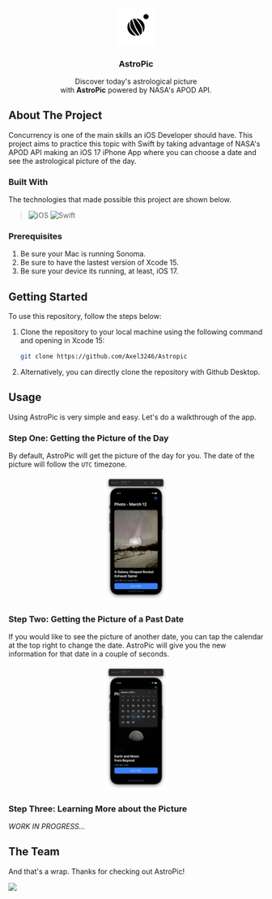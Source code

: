 <a name="readme-top"></a>
<!-- Test -->
<!-- Test hola -->
<!-- PROJECT LOGO -->
<br />
<div align="center">
  <a target="_blank" href="https://github.com/Axel3246/Astropic">
    <img src="https://github.com/Axel3246/Astropic/blob/main/ConcurrencyNasa/Assets.xcassets/AppIcon.appiconset/120.png?raw=true" alt="Logo" width="15%" height="15%">
  </a>

<h3 align="center">AstroPic</h3>

  <p align="center">
    Discover today's astrological picture <br>
    with <b>AstroPic</b> powered by NASA's APOD API.
  </p>
</div>



<!-- ABOUT THE PROJECT -->
## About The Project

<!-- DESCOMENTAR DESPUES -->
<!--
<div align="center">
  <img src="./Images/rgs.jpeg" width="40%" height="40%">
  <p align="center">
    <i> Garza Sada and Av. del Estado Roundabout </i>
  </p>
</div> -->

Concurrency is one of the main skills an iOS Developer should have. This project aims to practice this topic with Swift by taking advantage of NASA's APOD API making an iOS 17 iPhone App where you can choose a date and see the astrological picture of the day.

<!-- https://github.com/Ileriayo/markdown-badges -->

### Built With
The technologies that made possible this project are shown below.

> ![iOS](https://img.shields.io/badge/iOS-000000?style=for-the-badge&logo=ios&logoColor=white)
> ![Swift](https://img.shields.io/badge/swift-F54A2A?style=for-the-badge&logo=swift&logoColor=white)

### Prerequisites

1. Be sure your Mac is running Sonoma.
2. Be sure to have the lastest version of Xcode 15.
3. Be sure your device its running, at least, iOS 17.

<!-- GETTING STARTED -->
## Getting Started

To use this repository, follow the steps below:

1. Clone the repository to your local machine using the following command and opening in Xcode 15:

   ```bash
   git clone https://github.com/Axel3246/Astropic
   ```
   
2. Alternatively, you can directly clone the repository with Github Desktop.

## Usage

Using AstroPic is very simple and easy. Let's do a walkthrough of the app.

### Step One: Getting the Picture of the Day

By default, AstroPic will get the picture of the day for you. The date of the picture will follow the `UTC` timezone.

<div align="center">
 <img src="https://github.com/Axel3246/Astropic/blob/main/ConcurrencyNasa/Assets.xcassets/ImagesReadme/Photo1.imageset/Photo1.png?raw=true" alt="AppScreenshot" width="25%" height="25%">
</div>

### Step Two: Getting the Picture of a Past Date

If you would like to see the picture of another date, you can tap the calendar at the top right to change the date. AstroPic will give you the new information for that date in a couple of seconds.

<div align="center">
 <img src="https://github.com/Axel3246/Astropic/blob/main/ConcurrencyNasa/Assets.xcassets/ImagesReadme/Photo2.imageset/Photo2.png?raw=true" alt="AppScreenshot" width="25%" height="25%">
</div>

### Step Three: Learning More about the Picture

<i> WORK IN PROGRESS... </i>

<!-- CONTRIBUTING -->
## The Team

And that's a wrap. Thanks for checking out AstroPic!

<a href="https://github.com/Axel3246/AstroPic/graphs/contributors">
  <img src="https://contrib.rocks/image?repo=Axel3246/AstroPic" />
</a>

